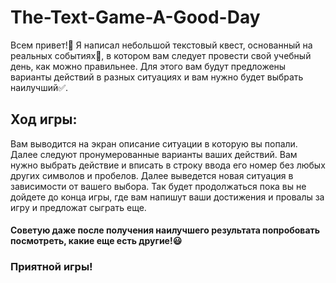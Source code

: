 # The-Text-Game-A-Good-Day
Всем привет!👋 Я написал небольшой текстовый квест, основанный на реальных событиях👀, в котором вам следует провести свой учебный день, как можно правильнее. Для этого вам будут предложены варианты действий в разных ситуациях и вам нужно будет выбрать наилучший✅. 

## Ход игры:
Вам выводится на экран описание ситуации в которую вы попали. Далее следуют пронумерованные варианты ваших действий. 
Вам нужно выбрать действие и вписать в строку ввода его номер без любых других символов и пробелов.
Далее выведется новая ситуация в зависимости от вашего выбора.
Так будет продолжаться пока вы не дойдете до конца игры, где вам напишут ваши достижения и провалы за игру и предложат сыграть еще.

#### Советую даже после получения наилучшего результата попробовать посмотреть, какие еще есть другие!😃
### Приятной игры!
